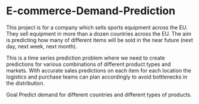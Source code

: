 # E-commerce-Demand-Prediction

This project is for a company which sells sports equipment across the EU. They sell equipment in more than a dozen countries across the EU. The aim is predicting how many of different items will be sold in the near future (next day, next week, next month). 

This is a time series prediction problem where we need to create predictions for various combinations of different product types and markets. With accurate sales predictions on each item for each location the logistics and purchase teams can plan accordingly to avoid bottlenecks in the distribution.

Goal 
Predict demand for different countries and different types of products.
